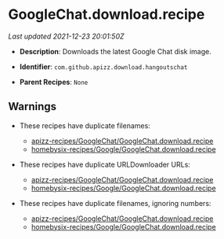 # GoogleChat.download.recipe

_Last updated 2021-12-23 20:01:50Z_

- **Description**: Downloads the latest Google Chat disk image.

- **Identifier**: `com.github.apizz.download.hangoutschat`

- **Parent Recipes**: `None`


## Warnings

- These recipes have duplicate filenames:
    - [apizz-recipes/GoogleChat/GoogleChat.download.recipe](/autopkg-dupe-tracker/apizz-recipes/GoogleChat/GoogleChat.download.recipe)
    - [homebysix-recipes/Google/GoogleChat.download.recipe](/autopkg-dupe-tracker/homebysix-recipes/Google/GoogleChat.download.recipe)

- These recipes have duplicate URLDownloader URLs:
    - [apizz-recipes/GoogleChat/GoogleChat.download.recipe](/autopkg-dupe-tracker/apizz-recipes/GoogleChat/GoogleChat.download.recipe)
    - [homebysix-recipes/Google/GoogleChat.download.recipe](/autopkg-dupe-tracker/homebysix-recipes/Google/GoogleChat.download.recipe)

- These recipes have duplicate filenames, ignoring numbers:
    - [apizz-recipes/GoogleChat/GoogleChat.download.recipe](/autopkg-dupe-tracker/apizz-recipes/GoogleChat/GoogleChat.download.recipe)
    - [homebysix-recipes/Google/GoogleChat.download.recipe](/autopkg-dupe-tracker/homebysix-recipes/Google/GoogleChat.download.recipe)